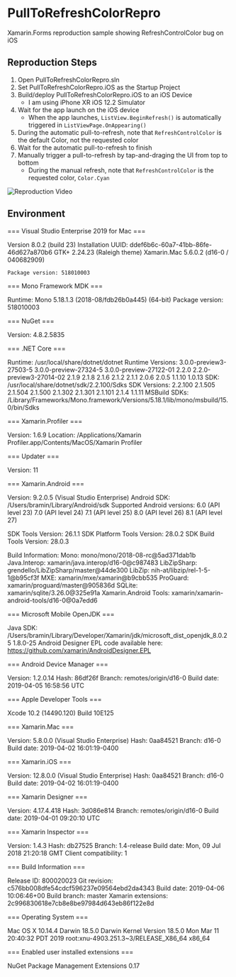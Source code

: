# PullToRefreshColorRepro
Xamarin.Forms reproduction sample showing RefreshControlColor bug on iOS

## Reproduction Steps

1. Open PullToRefreshColorRepro.sln
2. Set PullToRefreshColorRepro.iOS as the Startup Project
3. Build/deploy PullToRefreshColorRepro.iOS to an iOS Device
    - I am using iPhone XR iOS 12.2 Simulator
4. Wait for the app launch on the iOS device
    - When the app launches, `ListView.BeginRefresh()` is automatically triggered in `ListViewPage.OnAppearing()`
5. During the automatic pull-to-refresh, note that `RefreshControlColor` is the default Color, not the requested color
6. Wait for the automatic pull-to-refresh to finish
7. Manually trigger a pull-to-refresh by tap-and-draging the UI from top to bottom
    - During the manual refresh, note that `RefreshControlColor` is the requested color, `Color.Cyan`

![Reproduction Video](https://user-images.githubusercontent.com/13558917/56069815-a12b4f80-5d39-11e9-94b5-8998bde4d78b.gif)


## Environment

=== Visual Studio Enterprise 2019 for Mac ===

Version 8.0.2 (build 23)
Installation UUID: ddef6b6c-60a7-41bb-86fe-46d627a870b6
	GTK+ 2.24.23 (Raleigh theme)
	Xamarin.Mac 5.6.0.2 (d16-0 / 040682909)

	Package version: 518010003

=== Mono Framework MDK ===

Runtime:
	Mono 5.18.1.3 (2018-08/fdb26b0a445) (64-bit)
	Package version: 518010003

=== NuGet ===

Version: 4.8.2.5835

=== .NET Core ===

Runtime: /usr/local/share/dotnet/dotnet
Runtime Versions:
	3.0.0-preview3-27503-5
	3.0.0-preview-27324-5
	3.0.0-preview-27122-01
	2.2.0
	2.2.0-preview3-27014-02
	2.1.9
	2.1.8
	2.1.6
	2.1.2
	2.1.1
	2.0.6
	2.0.5
	1.1.10
	1.0.13
SDK: /usr/local/share/dotnet/sdk/2.2.100/Sdks
SDK Versions:
	2.2.100
	2.1.505
	2.1.504
	2.1.500
	2.1.302
	2.1.301
	2.1.101
	2.1.4
	1.1.11
MSBuild SDKs: /Library/Frameworks/Mono.framework/Versions/5.18.1/lib/mono/msbuild/15.0/bin/Sdks

=== Xamarin.Profiler ===

Version: 1.6.9
Location: /Applications/Xamarin Profiler.app/Contents/MacOS/Xamarin Profiler

=== Updater ===

Version: 11

=== Xamarin.Android ===

Version: 9.2.0.5 (Visual Studio Enterprise)
Android SDK: /Users/bramin/Library/Android/sdk
	Supported Android versions:
		6.0 (API level 23)
		7.0 (API level 24)
		7.1 (API level 25)
		8.0 (API level 26)
		8.1 (API level 27)

SDK Tools Version: 26.1.1
SDK Platform Tools Version: 28.0.2
SDK Build Tools Version: 28.0.3

Build Information: 
Mono: mono/mono/2018-08-rc@5ad371dab1b
Java.Interop: xamarin/java.interop/d16-0@c987483
LibZipSharp: grendello/LibZipSharp/master@44de300
LibZip: nih-at/libzip/rel-1-5-1@b95cf3f
MXE: xamarin/mxe/xamarin@b9cbb535
ProGuard: xamarin/proguard/master@905836d
SQLite: xamarin/sqlite/3.26.0@325e91a
Xamarin.Android Tools: xamarin/xamarin-android-tools/d16-0@0a7edd6

=== Microsoft Mobile OpenJDK ===

Java SDK: /Users/bramin/Library/Developer/Xamarin/jdk/microsoft_dist_openjdk_8.0.25
1.8.0-25
Android Designer EPL code available here:
https://github.com/xamarin/AndroidDesigner.EPL

=== Android Device Manager ===

Version: 1.2.0.14
Hash: 86df26f
Branch: remotes/origin/d16-0
Build date: 2019-04-05 16:58:56 UTC

=== Apple Developer Tools ===

Xcode 10.2 (14490.120)
Build 10E125

=== Xamarin.Mac ===

Version: 5.8.0.0 (Visual Studio Enterprise)
Hash: 0aa84521
Branch: d16-0
Build date: 2019-04-02 16:01:19-0400

=== Xamarin.iOS ===

Version: 12.8.0.0 (Visual Studio Enterprise)
Hash: 0aa84521
Branch: d16-0
Build date: 2019-04-02 16:01:19-0400

=== Xamarin Designer ===

Version: 4.17.4.418
Hash: 3d086e814
Branch: remotes/origin/d16-0
Build date: 2019-04-01 09:20:10 UTC

=== Xamarin Inspector ===

Version: 1.4.3
Hash: db27525
Branch: 1.4-release
Build date: Mon, 09 Jul 2018 21:20:18 GMT
Client compatibility: 1

=== Build Information ===

Release ID: 800020023
Git revision: c576bb008dfe54cdcf596237e09564ebd2da4343
Build date: 2019-04-06 10:06:46+00
Build branch: master
Xamarin extensions: 2c996830618e7cb8e8be97984d643eb86f122e8d

=== Operating System ===

Mac OS X 10.14.4
Darwin 18.5.0 Darwin Kernel Version 18.5.0
    Mon Mar 11 20:40:32 PDT 2019
    root:xnu-4903.251.3~3/RELEASE_X86_64 x86_64

=== Enabled user installed extensions ===

NuGet Package Management Extensions 0.17

